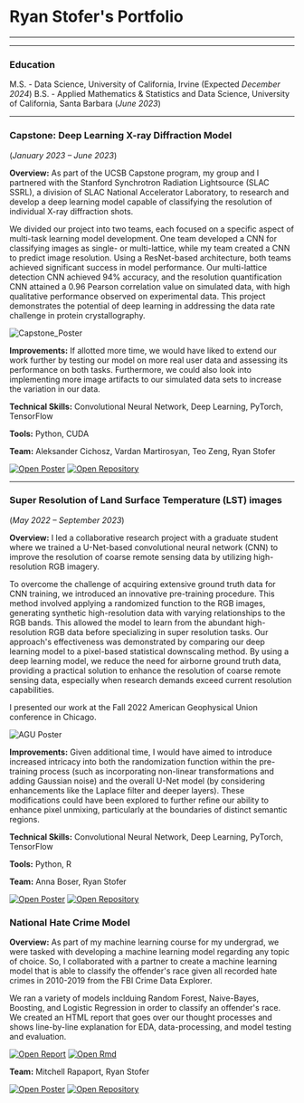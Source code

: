 # Ryan Stofer's Portfolio

---
---

### Education
M.S. - Data Science, University of California, Irvine (Expected _December 2024_)
B.S. - Applied Mathematics & Statistics and Data Science, University of California, Santa Barbara (_June 2023_)

___

### Capstone: Deep Learning X-ray Diffraction Model 
(_January 2023 – June 2023_)

**Overview:** As part of the UCSB Capstone program, my group and I partnered with the Stanford Synchrotron Radiation Lightsource (SLAC SSRL), a division of SLAC National Accelerator Laboratory, to research and develop a deep learning model capable of classifying the resolution of individual X-ray diffraction shots.

We divided our project into two teams, each focused on a specific aspect of multi-task learning model development. One team developed a CNN for classifying images as single- or multi-lattice, while my team created a CNN to predict image resolution. Using a ResNet-based architecture, both teams achieved significant success in model performance. Our multi-lattice detection  CNN achieved 94% accuracy, and the resolution quantification CNN attained a 0.96 Pearson correlation value on simulated data, with high qualitative performance observed on experimental data. This project demonstrates the potential of deep learning in addressing the data rate challenge in protein crystallography.

![Capstone_Poster](/assets/img/SLAC_Poster.png)

**Improvements:** If allotted more time, we would have liked to extend our work further by testing our model on more real user data and assessing its performance on both tasks. Furthermore, we could also look into implementing more image artifacts to our simulated data sets to increase the variation in our data.


**Technical Skills:** Convolutional Neural Network, Deep Learning, PyTorch, TensorFlow

**Tools:** Python, CUDA

**Team:** Aleksander Cichosz, Vardan Martirosyan, Teo Zeng, Ryan Stofer

[![Open Poster](https://img.shields.io/badge/PDF-View_Poster-green?logo=googledocs&logoColor=green)](https://github.com/rrstofer/rrstofer.github.io/blob/main/assets/img/SLAC_Poster.pdf) [![Open Repository](https://img.shields.io/badge/GitHub-View_Repository-green?logo=GitHub&logoColor=green)]([https://github.com/rrstofer/rrstofer.github.io/blob/main/assets/img/SLAC_Poster.pdf](https://github.com/dermen/resonet))

___

### Super Resolution of Land Surface Temperature (LST) images 
(_May 2022 – September 2023_)

**Overview:** I led a collaborative research project with a graduate student where we trained a U-Net-based convolutional neural network (CNN) to improve the resolution of coarse remote sensing data by utilizing high-resolution RGB imagery. 

To overcome the challenge of acquiring extensive ground truth data for CNN training, we introduced an innovative pre-training procedure. This method involved applying a randomized function to the RGB images, generating synthetic high-resolution data with varying relationships to the RGB bands. This allowed the model to learn from the abundant high-resolution RGB data before specializing in super resolution tasks. Our approach's effectiveness was demonstrated by comparing our deep learning model to a pixel-based statistical downscaling method. By using a deep learning model, we reduce the need for airborne ground truth data, providing a practical solution to enhance the resolution of coarse remote sensing data, especially when research demands exceed current resolution capabilities.

I presented our work at the Fall 2022 American Geophysical Union conference in Chicago.

![AGU Poster](/assets/img/AGU_Poster.png)

**Improvements:** Given additional time, I would have aimed to introduce increased intricacy into both the randomization function within the pre-training process (such as incorporating non-linear transformations and adding Gaussian noise) and the overall U-Net model (by considering enhancements like the Laplace filter and deeper layers). These modifications could have been explored to further refine our ability to enhance pixel unmixing, particularly at the boundaries of distinct semantic regions.


**Technical Skills:** Convolutional Neural Network, Deep Learning, PyTorch, TensorFlow

**Tools:** Python, R

**Team:** Anna Boser, Ryan Stofer

[![Open Poster](https://img.shields.io/badge/PDF-View_Poster-green?logo=googledocs&logoColor=green)](https://github.com/rrstofer/rrstofer.github.io/blob/main/assets/img/AGU_Poster.pdf) [![Open Repository](https://img.shields.io/badge/GitHub-View_Repository-green?logo=GitHub&logoColor=green)](https://github.com/ecohydro/lst-super-res)

### National Hate Crime Model

**Overview:** As part of my machine learning course for my undergrad, we were tasked with developing a machine learning model regarding any topic of choice. So, I collaborated with a partner to create a machine learning model that is able to classify the offender's race given all recorded hate crimes in 2010-2019 from the FBI Crime Data Explorer.

We ran a variety of models inclduing Random Forest, Naive-Bayes, Boosting, and Logistic Regression in order to classify an offender's race. We created an HTML report that goes over our thought processes and shows line-by-line explanation for EDA, data-processing, and model testing and evaluation.

[![Open Report](https://img.shields.io/badge/HTML-View_Report-green?logo=html5&logoColor=green)](/assets/img/hate_crime_report.html)
[![Open Rmd](https://img.shields.io/badge/R-View_Report-green?logo=R&logoColor=green
)](/assets/img/hate_crime_report.Rmd)

**Team:** Mitchell Rapaport, Ryan Stofer

[![Open Poster](https://img.shields.io/badge/View_Poster-PDF-green?logo=googledocs&logoColor=green)](https://github.com/rrstofer/rrstofer.github.io/blob/main/assets/img/AGU_Poster.pdf) [![Open Repository](https://img.shields.io/badge/View_Repository-GitHub-green?logo=GitHub&logoColor=green)](https://github.com/ecohydro/lst-super-res)
